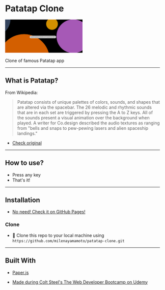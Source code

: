 # Patatap Clone

<img src="example.png" title="Patatap Clone" alt="Patatap Clone" width='50%'>

Clone of famous Patatap app

---

## What is Patatap?

From Wikipedia:

> Patatap consists of unique palettes of colors, sounds, and shapes that are altered via the spacebar. The 26 melodic and rhythmic sounds that are in each set are triggered by pressing the A to Z keys. All of the sounds present a visual animation over the background when played. A writer for Co.design described the audio textures as ranging from "bells and snaps to pew-pewing lasers and alien spaceship landings."

- [Check original](https://patatap.com/)

---

## How to use?

- Press any key
- That's it!

---

## Installation

- [No need! Check it on GitHub Pages!](https://milenayamamoto.github.io/patatap-clone)

### Clone

- 👯 Clone this repo to your local machine using `https://github.com/milenayamamoto/patatap-clone.git`

---

## Built With

- [Paper.js](http://paperjs.org/)

- [Made during Colt Steel's The Web Developer Bootcamp on Udemy](https://www.udemy.com/course/the-web-developer-bootcamp/)
